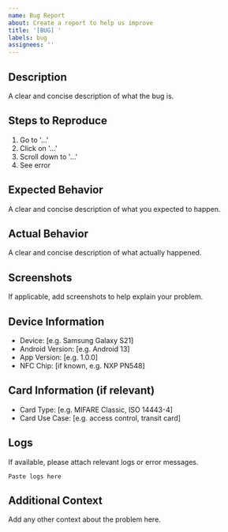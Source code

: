 ```yaml
---
name: Bug Report
about: Create a report to help us improve
title: '[BUG] '
labels: bug
assignees: ''
---
```


## Description
A clear and concise description of what the bug is.

## Steps to Reproduce
1. Go to '...'
2. Click on '...'
3. Scroll down to '...'
4. See error

## Expected Behavior
A clear and concise description of what you expected to happen.

## Actual Behavior
A clear and concise description of what actually happened.

## Screenshots
If applicable, add screenshots to help explain your problem.

## Device Information
- Device: [e.g. Samsung Galaxy S21]
- Android Version: [e.g. Android 13]
- App Version: [e.g. 1.0.0]
- NFC Chip: [if known, e.g. NXP PN548]

## Card Information (if relevant)
- Card Type: [e.g. MIFARE Classic, ISO 14443-4]
- Card Use Case: [e.g. access control, transit card]

## Logs
If available, please attach relevant logs or error messages.

```
Paste logs here
```

## Additional Context
Add any other context about the problem here.
